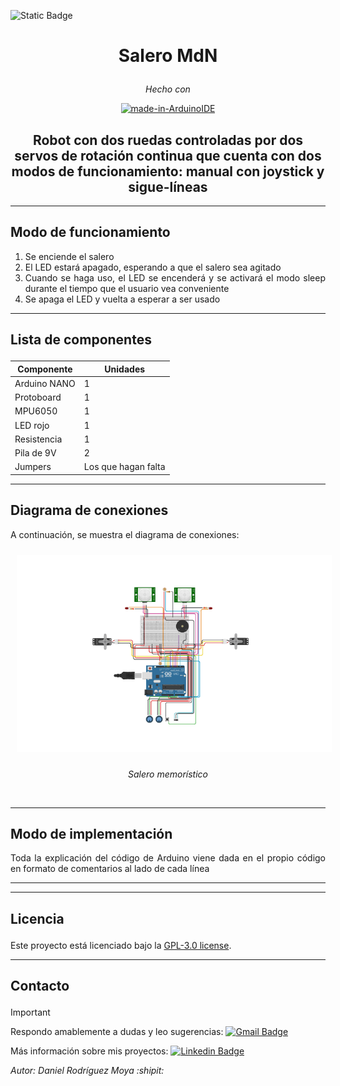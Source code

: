 ![Static Badge](https://img.shields.io/badge/stability-ALPHA-3314333)

# <p align="center"> Salero MdN </p>

<div align="center">

_Hecho con_

[![made-in-ArduinoIDE](https://img.shields.io/badge/Arduino_IDE-00979D?style=for-the-badge&logo=arduino&logoColor=white)](https://www.arduino.cc/)

## Robot con dos ruedas controladas por dos servos de rotación continua que cuenta con dos modos de funcionamiento: manual con joystick y sigue-líneas

</div>

<div align="justify">

___

## Modo de funcionamiento
1. Se enciende el salero
1. El LED estará apagado, esperando a que el salero sea agitado
1. Cuando se haga uso, el LED se encenderá y se activará el modo sleep durante el tiempo que el usuario vea conveniente
1. Se apaga el LED y vuelta a esperar a ser usado

___

</div>

## <p align="justify">  Lista de componentes </p>

<div align="center">

| Componente | Unidades |
| ------------- | ------------- |
| Arduino NANO | 1 |
| Protoboard | 1 |
| MPU6050 | 1 |
| LED rojo | 1 |
| Resistencia | 1 |
| Pila de 9V | 2 |
| Jumpers | Los que hagan falta |

</div>

<div align="justify">

___

## Diagrama de conexiones

A continuación, se muestra el diagrama de conexiones:

</div>

<div align="center">
  <img src="https://github.com/99danirmoya/turtle-bot-neo/blob/main/pics/t725.png" width="750"  style="margin: 10px;"/>
  
  <em>Salero memorístico</em>
</div>
<br/>

<div align="justify">

___

## Modo de implementación

Toda la explicación del código de Arduino viene dada en el propio código en formato de comentarios al lado de cada línea

___
___

## <p align="justify"> Licencia </p>

Este proyecto está licenciado bajo la [GPL-3.0 license](https://github.com/99danirmoya/turtle-bot-neo?tab=GPL-3.0-1-ov-file).

___

## <p align="justify"> Contacto </p>

> [!IMPORTANT]
> Respondo amablemente a dudas y leo sugerencias: [![Gmail Badge](https://img.shields.io/badge/-Gmail-c14438?style=for-the-badge&logo=Gmail&logoColor=white&link=mailto:daniel.rodriguezm99@gmail.com)](mailto:daniel.rodriguezm99@gmail.com)
> 
> Más información sobre mis proyectos: [![Linkedin Badge](https://img.shields.io/badge/-LinkedIn-blue?style=for-the-badge&logo=Linkedin&logoColor=white&link=https://www.linkedin.com/in/daniel-rodr%C3%ADguez-moya-510a35167)](https://www.linkedin.com/in/daniel-rodr%C3%ADguez-moya-510a35167)

_<p align="justify"> Autor: Daniel Rodríguez Moya :shipit: </p>_
